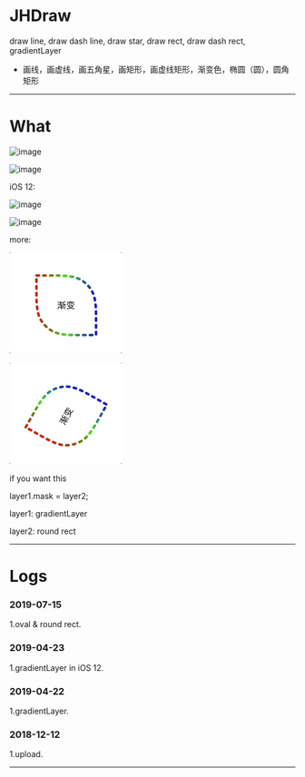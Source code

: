 # JHDraw
draw line, draw dash line, draw star, draw rect, draw dash rect, gradientLayer
- 画线，画虚线，画五角星，画矩形，画虚线矩形，渐变色，椭圆（圆），圆角矩形

---

# What
![image](https://github.com/xjh093/JHDraw/blob/master/image.png)

![image](https://github.com/xjh093/JHDraw/blob/master/image1.png)

iOS 12:

![image](https://github.com/xjh093/JHDraw/blob/master/image2.png)

![image](https://github.com/xjh093/JHDraw/blob/master/image3.png)

more:

![image](https://github.com/xjh093/GIF/blob/master/gif/May-13-2020%2010-44-54.gif)

![image](https://github.com/xjh093/GIF/blob/master/gif/May-13-2020%2010-43-46.gif)

if you want this

layer1.mask = layer2;

layer1: gradientLayer

layer2: round rect

---

# Logs

### 2019-07-15
1.oval & round rect.

### 2019-04-23
1.gradientLayer in iOS 12.

### 2019-04-22
1.gradientLayer.

### 2018-12-12
1.upload.


---
